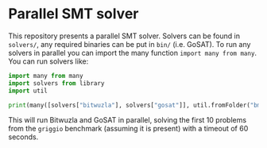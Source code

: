 # Parallel SMT solver
This repository presents a parallel SMT solver. Solvers can be found in `solvers/`, any required binaries can be put in `bin/` (i.e. GoSAT). To run any solvers in parallel you can import the many function `import many from many`. You can run solvers like:
```py
import many from many
import solvers from library
import util

print(many([solvers["bitwuzla"], solvers["gosat"]], util.fromFolder("bm/griggio",10), 60))
```
This will run Bitwuzla and GoSAT in parallel, solving the first 10 problems from the `griggio` benchmark (assuming it is present) with a timeout of 60 seconds.